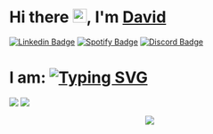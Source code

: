 <div>
   <h1>Hi there <img src="https://media.giphy.com/media/hvRJCLFzcasrR4ia7z/giphy.gif" width="25px">, I'm <a href="https://github.com/gdcho">David</a> </h1>
</div>

[![Linkedin Badge](https://img.shields.io/badge/-LinkedIn-0e76a8?style=flat-square&logo=Linkedin&logoColor=white)](https://linkedin.com/in/gdcho)
[![Spotify Badge](https://img.shields.io/badge/-Spotify-green?style=flat-square&logo=Spotify&logoColor=white&color=1db954)](https://open.spotify.com/user/22wp3udkqoekawynox5ztcphi?si=c9a3f6c28b024040)
[![Discord Badge](https://img.shields.io/badge/-Discord-7289DA?style=flat-square&logo=Discord&logoColor=white)](https://discord.gg/users/401554120370028555)

<h1>I am: <a href="https://git.io/typing-svg"><img src="https://readme-typing-svg.herokuapp.com?font=Roboto&weight=500&duration=4997&pause=500&color=50A4FC&width=435&lines=a+UWaterloo+graduate%2C;a+CST+Student+at+BCIT%2C;and+an+aspiring+software+developer." alt="Typing SVG" /></a></h1>


![](https://raw.githubusercontent.com/gdcho/github-stats-transparent/output/generated/overview.svg)
![](https://raw.githubusercontent.com/gdcho/github-stats-transparent/output/generated/languages.svg)


<p align="center">
  <img src="https://capsule-render.vercel.app/api?type=waving&color=gradient&height=60&section=footer"/>
</p>
